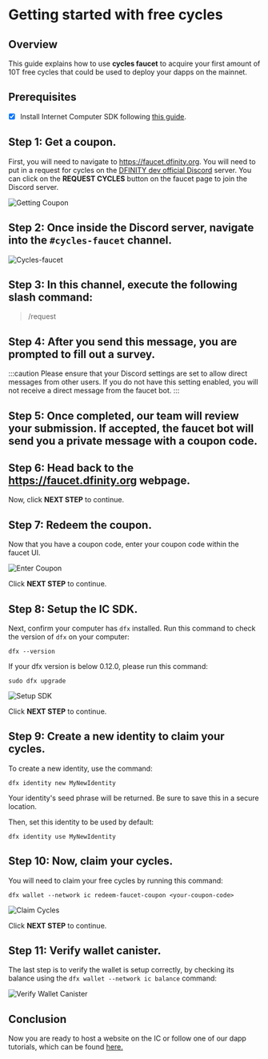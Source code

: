 # Getting started with free cycles
 
## Overview

This guide explains how to use **cycles faucet** to acquire your first amount of 10T free cycles that could be used to deploy your dapps on the mainnet.

## Prerequisites

- [x] Install Internet Computer SDK following [this guide](/developer-docs/setup/install/index.mdx).

## Step 1: Get a coupon.

First, you will need to navigate to <https://faucet.dfinity.org>. You
will need to put in a request for cycles on the [DFINITY dev official Discord](https://discord.gg/jnjVVQaE2C) server. You can click on the **REQUEST CYCLES** button on the faucet page to join the Discord server.

![Getting Coupon](_attachments/faucet_step_1.png)

## Step 2: Once inside the Discord server, navigate into the `#cycles-faucet` channel. 

![Cycles-faucet](./_attachments/cycles-faucet.png)

## Step 3: In this channel, execute the following slash command:

> /request

## Step 4: After you send this message, you are prompted to fill out a survey. 

:::caution
Please ensure that your Discord settings are set to allow direct messages from other users. If you do not have this setting enabled, you will not receive a direct message from the faucet bot.
:::

## Step 5: Once completed, our team will review your submission. If accepted, the faucet bot will send you a private message with a coupon code.

## Step 6: Head back to the <https://faucet.dfinity.org> webpage. 

Now, click **NEXT STEP** to continue.

## Step 7: Redeem the coupon.

Now that you have a coupon code, enter your coupon code within the faucet UI.

![Enter Coupon](_attachments/faucet_step_3.png)

Click **NEXT STEP** to continue.

## Step 8: Setup the IC SDK.

Next, confirm your computer has `dfx` installed. Run this command to check the version of `dfx` on your computer:

    dfx --version

If your dfx version is below 0.12.0, please run this command:

    sudo dfx upgrade

![Setup SDK](_attachments/faucet_step_4.png)

Click **NEXT STEP** to continue.

## Step 9: Create a new identity to claim your cycles.

To create a new identity, use the command:

```
dfx identity new MyNewIdentity
```

Your identity's seed phrase will be returned. Be sure to save this in a secure location.

Then, set this identity to be used by default:

```
dfx identity use MyNewIdentity
```

## Step 10: Now, claim your cycles. 

You will need to claim your free cycles by running this command:

```
dfx wallet --network ic redeem-faucet-coupon <your-coupon-code>
```

![Claim Cycles](_attachments/faucet_step_5.png)

Click **NEXT STEP** to continue.

## Step 11: Verify wallet canister.

The last step is to verify the wallet is setup correctly, by checking its balance using the `dfx wallet --network ic balance` command:

![Verify Wallet Canister](_attachments/faucet_step_6.png)

## Conclusion

Now you are ready to host a website on the IC or follow one of our dapp tutorials, which can be found [here.](../../../tutorials/index.mdx)


